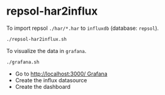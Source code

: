 # repsol-har2influx

To import repsol `./har/*.har` to `influxdb` (database: `repsol`).
```bash 
./repsol-har2influx.sh
```

To visualize the data in `grafana`.
```bash 
./grafana.sh
```
- Go to [http://localhost:3000/ Grafana](http://localhost:3000/)
- Create the influx datasource 
- Create the dashboard